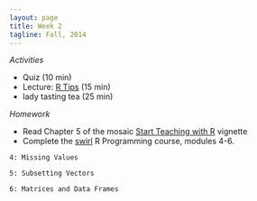 ```yaml
---
layout: page
title: Week 2
tagline: Fall, 2014
---
```



_Activities_

* Quiz (10 min)
* Lecture: [R Tips](./lectures/week2/r_tips.pdf) (15 min)
* lady tasting tea (25 min)

_Homework_

* Read Chapter 5 of the mosaic [Start Teaching with R](http://cran.r-project.org/web/packages/mosaic/vignettes/V2StartTeaching.pdf) vignette
* Complete the [swirl](http://swirlstats.com/students.html) R Programming course, modules 4-6.

```
4: Missing Values
```

```
5: Subsetting Vectors
```

```
6: Matrices and Data Frames
```